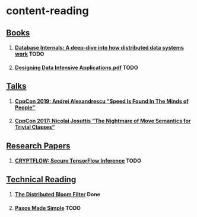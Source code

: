 # content-reading

## <u>Books</u>

1. #### [Database Internals: A deep-dive into how distributed data systems work](https://pdfget.com/pdf-epub-database-internals-a-deep-dive-into-how-distributed-data-systems-work-download/) TODO
2. #### [Designing Data Intensive Applications.pdf](http://oss.lanjingdejia.com/file/2018/9/9ad24578de98433a8005fc6484f57985-Designing.DataIntensive.Applications.pdf) TODO


## <u>Talks</u>

1. #### [CppCon 2019: Andrei Alexandrescu “Speed Is Found In The Minds of People"](https://www.youtube.com/watch?v=FJJTYQYB1JQ)
2. #### [CppCon 2017: Nicolai Josuttis “The Nightmare of Move Semantics for Trivial Classes”](https://www.youtube.com/watch?v=PNRju6_yn3o)
  
  
## <u>Research Papers</u>

1. #### [CRYPTFLOW: Secure TensorFlow Inference](https://arxiv.org/pdf/1909.07814.pdf) TODO

## <u>Technical Reading</u>


1. #### [The Distributed Bloom Filter](https://arxiv.org/pdf/1910.07782.pdf) Done
2. #### [Paxos Made Simple](https://www.microsoft.com/en-us/research/uploads/prod/2016/12/paxos-simple-Copy.pdf) TODO
